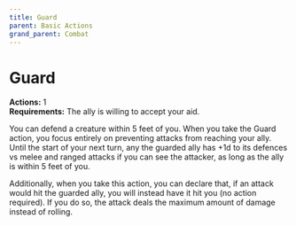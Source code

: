 ```yaml
---
title: Guard
parent: Basic Actions
grand_parent: Combat
---
```


# Guard
**Actions:** 1<br>
**Requirements:** The ally is willing to accept your aid.

You can defend a creature within 5 feet of you. When you take the Guard action, you focus entirely on preventing attacks from reaching your ally. Until the start of your next turn, any the guarded ally has +1d to its defences vs melee and ranged attacks if you can see the attacker, as long as the ally is within 5 feet of you.

Additionally, when you take this action, you can declare that, if an attack would hit the guarded ally, you will instead have it hit you (no action required). If you do so, the attack deals the maximum amount of damage instead of rolling.
